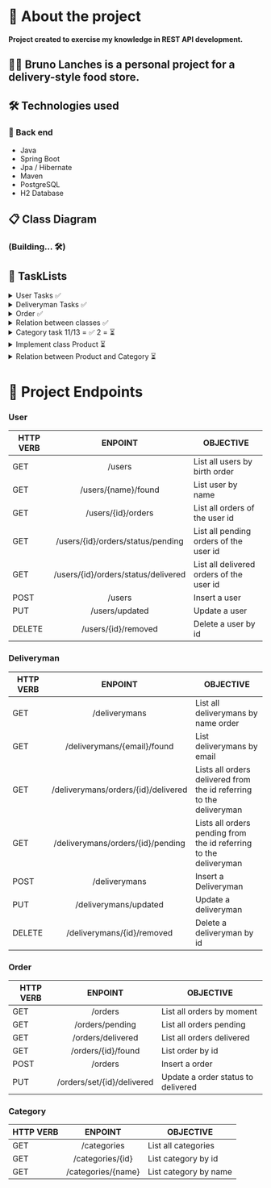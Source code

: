 # 🎯 About the project

#### Project created to exercise my knowledge in REST API development.

## 🛵🍕 Bruno Lanches is a personal project for a delivery-style food store.

## 🛠 Technologies used

### 🧱 Back end

- Java
- Spring Boot
- Jpa / Hibernate
- Maven
- PostgreSQL
- H2 Database


## 📋 Class Diagram

### (Building... 🛠)


## 📝 TaskLists

<details>
      <summary> User Tasks  ✅</summary>
      
- [X] Implement User classe
      
- [X] Implement DTO
      
- [X] Implement UserRepository
      
- [X] Implement UserMapper
      
- [X] Implement UserService
      <ul>
    <li> - [X] findAllByBirthDateOrderASC()</li>
    <li> - [X] findByName()</li>
    <li> - [X] insert()</li>
    <li> - [X] update()</li>
    <li> - [X] delete()</li>
    <li> - [X] findAllOrdersByUserId()</li>
    <li> - [X] findAllOrderByUserIdStatusPending()</li>
    <li> - [X] findAllOrderByUserIdStatusDelivered()</li>
      </ul>      
  
- [X] Implement UserController
- [X] Implement UserExceptions
- [X] Implement Validations in the UserService class
</details>

<details>
      <summary>  Deliveryman Tasks ✅</summary>
      
- [X] Implement Deliveryman classe
      
- [X] Implement DTO
      
- [X] Implement DeliverymanRepository
      
- [X] Implement DeliverymanMapper
      
- [X] Implement DeliverymanService
      <ul>
    <li> - [X] findAllOrderByNameASC()</li>
    <li> - [X] findAllOrdersByDeliverymaIdDelivered()</li>
    <li> - [X] findAllOrdersByDeliverymanIdPending()</li>
    <li> - [X] findByEmail()</li>
    <li> - [X] insert()</li>
    <li> - [X] update()</li>
    <li> - [X] delete()</li>
- [X] Implement DeliverymanController
- [X] Implement DeliverymanExceptions
- [X] Implement Validations in the DeliverymanService class
</details>

<details>
      <summary>  Order ✅ </summary>
      
- [X] Implement OrderStatus Enumeration     
     
- [X] Implement Order classe
      
- [X] Implement DTO
      
- [X] Implement OrderRepository
      
- [X] Implement OrderMapper
      
- [X] Implement OrderService
      <ul>
    <li> - [X] findAllOrdersByInstantASC()</li>
    <li> - [X] findAllOrdersByStatusPENDINGOrderByMomentASC()</li>
    <li> - [X] findAllOrdersByStatusDELIVEREDOrderByMomentASC()</li>
    <li> - [X] findById()</li>
    <li> - [X] insert()</li>
    <li> - [X] setDelivered() </li>
    <li> - [ building... 🔨 ] pagedSearch() </li>       
      </ul>
- [X] Implement OrderController
- [X] Implement OrderExceptions
- [X] Implement Validations in the OrderService class
 
</details>

<details>
      <summary> Relation between classes ✅ </summary>
     <ul>
           <li>- [X] Implement relation between ORDER-USER-DELIVERYMAN</li>
      </ul>
</details>
      
      
<details>
      <summary>  Category task 11/13 =  ✅ 2  = ⏳ </summary>
      
      
      
 - [X] Implement Category classe
      
- [X] Implement Seed Category SQL
      
- [X] Implement DTO
      
- [X] Implement CategoryRepository
      
- [X] Implement CategoryService
      <ul>
    <li> - [X] findAllCategories()</li> 
         <li> - [X] findCategoryById()</li>
            <li> - [X] findCategortByName()</li>
            <li> - [ ] findAllProductsByCategoryId() </li>
             <li> - [ ] findAllProductsByCategoryName() </li>
      </ul>
- [X] Implement CategoryController
- [X] Implement CategoryExceptions
- [X] Implement Validations in the CategoryService class
 
</details>
      
 <details>
      <summary> Implement class Product ⏳  </summary>
     <ul>
           <li>- 🔨  Building ... </li>
      </ul>
</details>
      
<details>
      <summary> Relation between Product and Category ⏳ </summary>
     <ul>
           <li>- [ ] Implement relation between Product and Category </li>
      </ul>
</details>

      
      





# 📌 Project Endpoints


### User 

| HTTP VERB 	|       ENPOINT       	| OBJECTIVE                     	|
|-----------	|:-------------------:	|-------------------------------	|
| GET       	| /users              	| List all users by birth order 	|
| GET       	| /users/{name}/found 	| List user by name             	|
| GET       	| /users/{id}/orders 	| List all orders of the user id    |
| GET       	| /users/{id}/orders/status/pending 	| List all pending orders of the user id            	|
| GET       	| /users/{id}/orders/status/delivered  	|  List all delivered orders of the user id          	|
| POST      	| /users               	| Insert a user                 	|
| PUT       	| /users/updated       	| Update a user                 	|
| DELETE    	| /users/{id}/removed  	| Delete a user by id           	|



### Deliveryman 

| HTTP VERB 	|       ENPOINT       	| OBJECTIVE                     	|
|-----------	|:-------------------:	|-------------------------------	|
| GET       	| /deliverymans              	| List all deliverymans by name order 	|
| GET       	| /deliverymans/{email}/found 	| List  deliverymans by  email              	|
| GET       	| /deliverymans/orders/{id}/delivered	| Lists all orders delivered from the id referring to the deliveryman             	|
| GET       	|/deliverymans/orders/{id}/pending	| Lists all orders pending from the id referring to the deliveryman             	|
| POST      	| /deliverymans            	| Insert a Deliveryman                	|
| PUT       	|/deliverymans/updated      	|  Update a deliveryman                  	|
| DELETE    	| /deliverymans/{id}/removed  	| Delete a deliveryman by id           	|


### Order

| HTTP VERB 	|       ENPOINT      	| OBJECTIVE                 	|
|-----------	|:------------------:	|---------------------------	|
| GET       	| /orders            	| List all orders by moment 	|
| GET       	| /orders/pending    	| List all orders pending   	|
| GET       	| /orders/delivered  	| List all orders delivered 	|
| GET       	| /orders/{id}/found 	| List order by id          	|
| POST      	| /orders            	| Insert a order            	|
| PUT      	| /orders/set/{id}/delivered            	| Update a order status to delivered             	|
      
      

### Category
      
| HTTP VERB 	|       ENPOINT      	| OBJECTIVE             	|
|-----------	|:------------------:	|-----------------------	|
| GET       	| /categories        	| List all categories   	|
| GET       	| /categories/{id}   	| List category by id   	|
| GET       	| /categories/{name} 	| List category by name 	|
      



